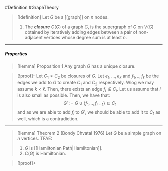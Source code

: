 #Definition #GraphTheory 

> [!definition]
> Let $G$ be a [[graph]] on $n$ nodes.
> 1. The ***closure*** $C(G)$ of a graph $G$, is the supergraph of $G$ on $V(G)$ obtained by iteratively adding edges between a pair of non-adjacent vertices whose degree sum is at least $n$.

---
##### Properties
> [!lemma] Proposition 1
> Any graph $G$ has a unique closure.

> [!proof]-
> Let $C_{1}\neq C_{2}$ be closures of $G$. Let $e_{1},\dots,e_{k}$ and $f_{1},..,f_{\ell}$ be the edges we add to $G$ to create $C_{1}$ and $C_{2}$ respectively. Wlog we may assume $k<\ell$. Then, there exists an edge $f_{i}\notin C_{i}$. Let us assume that $i$ is also small as possible. Then, we have that: $$G':=G\cup \{ f_{1},..,f_{i-1} \}\subseteq C_{1}$$and as we are able to add $f_{i}$ to $G'$, we should be able to add it to $C_{1}$ as well, which is a contradiction. 

---
> [!lemma] Theorem 2 (Bondy Chvatal 1976)
> Let $G$ be a simple graph on $n$ vertices. TFAE:
> 1. $G$ is [[Hamiltonian Path|Hamiltonian]].
> 2. $C(G)$ is Hamiltonian.

> [!proof]+
> 